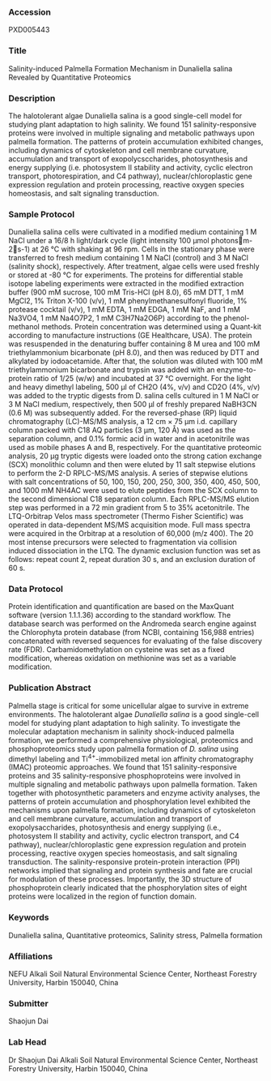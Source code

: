 ### Accession
PXD005443

### Title
Salinity-induced Palmella Formation Mechanism in Dunaliella salina Revealed by Quantitative Proteomics

### Description
The halotolerant algae Dunaliella salina is a good single-cell model for studying plant adaptation to high salinity. We found 151 salinity-responsive proteins were involved in multiple signaling and metabolic pathways upon palmella formation. The patterns of protein accumulation exhibited changes, including dynamics of cytoskeleton and cell membrane curvature, accumulation and transport of exopolycsccharides, photosynthesis and energy supplying (i.e. photosystem II stability and activity, cyclic electron transport, photorespiration, and C4 pathway), nuclear/chloroplastic gene expression regulation and protein processing, reactive oxygen species homeostasis, and salt signaling transduction.

### Sample Protocol
Dunaliella salina cells were cultivated in a modified medium containing 1 M NaCl under a 16/8 h light/dark cycle (light intensity 100 μmol photonsm-2s-1) at 26 °C with shaking at 96 rpm. Cells in the stationary phase were transferred to fresh medium containing 1 M NaCl (control) and 3 M NaCl (salinity shock), respectively. After treatment, algae cells were used freshly or stored at -80 °C for experiments. The proteins for differential stable isotope labeling experiments were extracted in the modified extraction buffer (900 mM sucrose, 100 mM Tris-HCl (pH 8.0), 65 mM DTT, 1 mM MgCl2, 1% Triton X-100 (v/v), 1 mM phenylmethanesulfonyl fluoride, 1% protease cocktail (v/v), 1 mM EDTA, 1 mM EDGA, 1 mM NaF, and 1 mM Na3VO4, 1 mM Na4O7P2, 1 mM C3H7Na2O6P) according to the phenol-methanol methods. Protein concentration was determined using a Quant-kit according to manufacture instructions (GE Healthcare, USA). The protein was resuspended in the denaturing buffer containing 8 M urea and 100 mM triethylammonium bicarbonate (pH 8.0), and then was reduced by DTT and alkylated by iodoacetamide. After that, the solution was diluted with 100 mM triethylammonium bicarbonate and trypsin was added with an enzyme-to-protein ratio of 1/25 (w/w) and incubated at 37 °C overnight. For the light and heavy dimethyl labeling, 500 μl of CH2O (4%, v/v) and CD2O (4%, v/v) was added to the tryptic digests from D. salina cells cultured in 1 M NaCl or 3 M NaCl medium, respectively, then 500 μl of freshly prepared NaBH3CN (0.6 M) was subsequently added.  For the reversed-phase (RP) liquid chromatography (LC)-MS/MS analysis, a 12 cm × 75 μm i.d. capillary column packed with C18 AQ particles (3 μm, 120 Å) was used as the separation column, and 0.1% formic acid in water and in acetonitrile was used as mobile phases A and B, respectively. For the quantitative proteomic analysis, 20 μg tryptic digests were loaded onto the strong cation exchange (SCX) monolithic column and then were eluted by 11 salt stepwise elutions to perform the 2-D RPLC-MS/MS analysis. A series of stepwise elutions with salt concentrations of 50, 100, 150, 200, 250, 300, 350, 400, 450, 500, and 1000 mM NH4AC were used to elute peptides from the SCX column to the second dimensional C18 separation column. Each RPLC-MS/MS elution step was performed in a 72 min gradient from 5 to 35% acetonitrile. The LTQ-Orbitrap Velos mass spectrometer (Thermo Fisher Scientific) was operated in data-dependent MS/MS acquisition mode. Full mass spectra were acquired in the Orbitrap at a resolution of 60,000 (m/z 400). The 20 most intense precursors were selected to fragmentation via collision induced dissociation in the LTQ. The dynamic exclusion function was set as follows: repeat count 2, repeat duration 30 s, and an exclusion duration of 60 s.

### Data Protocol
Protein identification and quantification are based on the MaxQuant software (version 1.1.1.36) according to the standard workflow. The database search was performed on the Andromeda search engine against the Chlorophyta protein database (from NCBI, containing 156,988 entries) concatenated with reversed sequences for evaluating of the false discovery rate (FDR). Carbamidomethylation on cysteine was set as a fixed modification, whereas oxidation on methionine was set as a variable modification.

### Publication Abstract
Palmella stage is critical for some unicellular algae to survive in extreme environments. The halotolerant algae <i>Dunaliella salina</i> is a good single-cell model for studying plant adaptation to high salinity. To investigate the molecular adaptation mechanism in salinity shock-induced palmella formation, we performed a comprehensive physiological, proteomics and phosphoproteomics study upon palmella formation of <i>D. salina</i> using dimethyl labeling and Ti<sup>4+</sup>-immobilized metal ion affinity chromatography (IMAC) proteomic approaches. We found that 151 salinity-responsive proteins and 35 salinity-responsive phosphoproteins were involved in multiple signaling and metabolic pathways upon palmella formation. Taken together with photosynthetic parameters and enzyme activity analyses, the patterns of protein accumulation and phosphorylation level exhibited the mechanisms upon palmella formation, including dynamics of cytoskeleton and cell membrane curvature, accumulation and transport of exopolysaccharides, photosynthesis and energy supplying (i.e., photosystem II stability and activity, cyclic electron transport, and C4 pathway), nuclear/chloroplastic gene expression regulation and protein processing, reactive oxygen species homeostasis, and salt signaling transduction. The salinity-responsive protein-protein interaction (PPI) networks implied that signaling and protein synthesis and fate are crucial for modulation of these processes. Importantly, the 3D structure of phosphoprotein clearly indicated that the phosphorylation sites of eight proteins were localized in the region of function domain.

### Keywords
Dunaliella salina, Quantitative proteomics, Salinity stress, Palmella formation

### Affiliations
NEFU
Alkali Soil Natural Environmental Science Center, Northeast Forestry University, Harbin 150040, China

### Submitter
Shaojun Dai

### Lab Head
Dr Shaojun Dai
Alkali Soil Natural Environmental Science Center, Northeast Forestry University, Harbin 150040, China


